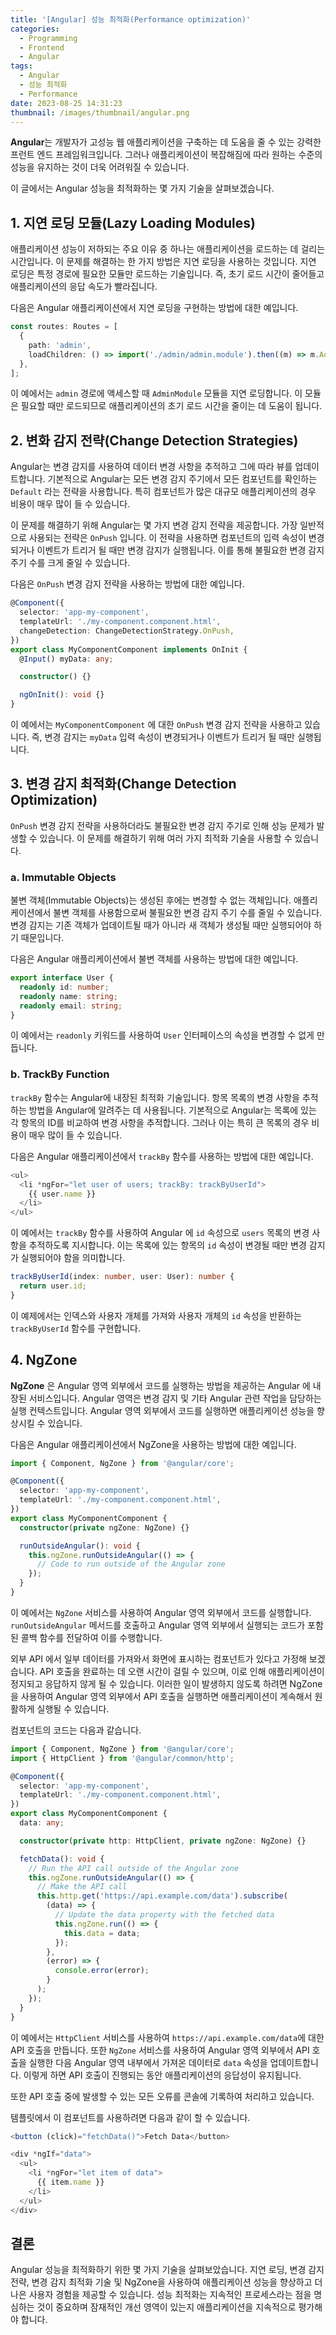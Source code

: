 ```yaml
---
title: '[Angular] 성능 최적화(Performance optimization)'
categories:
  - Programming
  - Frontend
  - Angular
tags:
  - Angular
  - 성능 최적화
  - Performance
date: 2023-08-25 14:31:23
thumbnail: /images/thumbnail/angular.png
---
```


**Angular**는 개발자가 고성능 웹 애플리케이션을 구축하는 데 도움을 줄 수 있는 강력한 프런트 엔드 프레임워크입니다. 그러나 애플리케이션이 복잡해짐에 따라 원하는 수준의 성능을 유지하는 것이 더욱 어려워질 수 있습니다.

이 글에서는 Angular 성능을 최적화하는 몇 가지 기술을 살펴보겠습니다.

## 1. 지연 로딩 모듈(Lazy Loading Modules)

애플리케이션 성능이 저하되는 주요 이유 중 하나는 애플리케이션을 로드하는 데 걸리는 시간입니다. 이 문제를 해결하는 한 가지 방법은 지연 로딩을 사용하는 것입니다. 지연 로딩은 특정 경로에 필요한 모듈만 로드하는 기술입니다. 즉, 초기 로드 시간이 줄어들고 애플리케이션의 응답 속도가 빨라집니다.

다음은 Angular 애플리케이션에서 지연 로딩을 구현하는 방법에 대한 예입니다.

```ts
const routes: Routes = [
  {
    path: 'admin',
    loadChildren: () => import('./admin/admin.module').then((m) => m.AdminModule),
  },
];
```

이 예에서는 `admin` 경로에 액세스할 때 `AdminModule` 모듈을 지연 로딩합니다. 이 모듈은 필요할 때만 로드되므로 애플리케이션의 초기 로드 시간을 줄이는 데 도움이 됩니다.

## 2. 변화 감지 전략(Change Detection Strategies)

Angular는 변경 감지를 사용하여 데이터 변경 사항을 추적하고 그에 따라 뷰를 업데이트합니다. 기본적으로 Angular는 모든 변경 감지 주기에서 모든 컴포넌트를 확인하는 `Default` 라는 전략을 사용합니다. 특히 컴포넌트가 많은 대규모 애플리케이션의 경우 비용이 매우 많이 들 수 있습니다.

이 문제를 해결하기 위해 Angular는 몇 가지 변경 감지 전략을 제공합니다. 가장 일반적으로 사용되는 전략은 `OnPush` 입니다. 이 전략을 사용하면 컴포넌트의 입력 속성이 변경되거나 이벤트가 트리거 될 때만 변경 감지가 실행됩니다. 이를 통해 불필요한 변경 감지 주기 수를 크게 줄일 수 있습니다.

다음은 `OnPush` 변경 감지 전략을 사용하는 방법에 대한 예입니다.

```ts
@Component({
  selector: 'app-my-component',
  templateUrl: './my-component.component.html',
  changeDetection: ChangeDetectionStrategy.OnPush,
})
export class MyComponentComponent implements OnInit {
  @Input() myData: any;

  constructor() {}

  ngOnInit(): void {}
}
```

이 예에서는 `MyComponentComponent` 에 대한 `OnPush` 변경 감지 전략을 사용하고 있습니다. 즉, 변경 감지는 `myData` 입력 속성이 변경되거나 이벤트가 트리거 될 때만 실행됩니다.

## 3. 변경 감지 최적화(Change Detection Optimization)

`OnPush` 변경 감지 전략을 사용하더라도 불필요한 변경 감지 주기로 인해 성능 문제가 발생할 수 있습니다. 이 문제를 해결하기 위해 여러 가지 최적화 기술을 사용할 수 있습니다.

### a. Immutable Objects

불변 객체(Immutable Objects)는 생성된 후에는 변경할 수 없는 객체입니다. 애플리케이션에서 불변 객체를 사용함으로써 불필요한 변경 감지 주기 수를 줄일 수 있습니다. 변경 감지는 기존 객체가 업데이트될 때가 아니라 새 객체가 생성될 때만 실행되어야 하기 때문입니다.

다음은 Angular 애플리케이션에서 불변 객체를 사용하는 방법에 대한 예입니다.

```ts
export interface User {
  readonly id: number;
  readonly name: string;
  readonly email: string;
}
```

이 예에서는 `readonly` 키워드를 사용하여 `User` 인터페이스의 속성을 변경할 수 없게 만듭니다.

### b. TrackBy Function

`trackBy` 함수는 Angular에 내장된 최적화 기술입니다. 항목 목록의 변경 사항을 추적하는 방법을 Angular에 알려주는 데 사용됩니다. 기본적으로 Angular는 목록에 있는 각 항목의 ID를 비교하여 변경 사항을 추적합니다. 그러나 이는 특히 큰 목록의 경우 비용이 매우 많이 들 수 있습니다.

다음은 Angular 애플리케이션에서 `trackBy` 함수를 사용하는 방법에 대한 예입니다.

```ts
<ul>
  <li *ngFor="let user of users; trackBy: trackByUserId">
    {{ user.name }}
  </li>
</ul>
```

이 예에서는 `trackBy` 함수를 사용하여 Angular 에 `id` 속성으로 `users` 목록의 변경 사항을 추적하도록 지시합니다. 이는 목록에 있는 항목의 `id` 속성이 변경될 때만 변경 감지가 실행되어야 함을 의미합니다.

```ts
trackByUserId(index: number, user: User): number {
  return user.id;
}
```

이 예제에서는 인덱스와 사용자 개체를 가져와 사용자 개체의 `id` 속성을 반환하는 `trackByUserId` 함수를 구현합니다.

## 4. NgZone

**NgZone** 은 Angular 영역 외부에서 코드를 실행하는 방법을 제공하는 Angular 에 내장된 서비스입니다. Angular 영역은 변경 감지 및 기타 Angular 관련 작업을 담당하는 실행 컨텍스트입니다. Angular 영역 외부에서 코드를 실행하면 애플리케이션 성능을 향상시킬 수 있습니다.

다음은 Angular 애플리케이션에서 NgZone을 사용하는 방법에 대한 예입니다.

```ts
import { Component, NgZone } from '@angular/core';

@Component({
  selector: 'app-my-component',
  templateUrl: './my-component.component.html',
})
export class MyComponentComponent {
  constructor(private ngZone: NgZone) {}

  runOutsideAngular(): void {
    this.ngZone.runOutsideAngular(() => {
      // Code to run outside of the Angular zone
    });
  }
}
```

이 예에서는 `NgZone` 서비스를 사용하여 Angular 영역 외부에서 코드를 실행합니다. `runOutsideAngular` 메서드를 호출하고 Angular 영역 외부에서 실행되는 코드가 포함된 콜백 함수를 전달하여 이를 수행합니다.

외부 API 에서 일부 데이터를 가져와서 화면에 표시하는 컴포넌트가 있다고 가정해 보겠습니다. API 호출을 완료하는 데 오랜 시간이 걸릴 수 있으며, 이로 인해 애플리케이션이 정지되고 응답하지 않게 될 수 있습니다. 이러한 일이 발생하지 않도록 하려면 NgZone을 사용하여 Angular 영역 외부에서 API 호출을 실행하면 애플리케이션이 계속해서 원활하게 실행될 수 있습니다.

컴포넌트의 코드는 다음과 같습니다.

```ts
import { Component, NgZone } from '@angular/core';
import { HttpClient } from '@angular/common/http';

@Component({
  selector: 'app-my-component',
  templateUrl: './my-component.component.html',
})
export class MyComponentComponent {
  data: any;

  constructor(private http: HttpClient, private ngZone: NgZone) {}

  fetchData(): void {
    // Run the API call outside of the Angular zone
    this.ngZone.runOutsideAngular(() => {
      // Make the API call
      this.http.get('https://api.example.com/data').subscribe(
        (data) => {
          // Update the data property with the fetched data
          this.ngZone.run(() => {
            this.data = data;
          });
        },
        (error) => {
          console.error(error);
        }
      );
    });
  }
}
```

이 예에서는 `HttpClient` 서비스를 사용하여 `https://api.example.com/data`에 대한 API 호출을 만듭니다. 또한 `NgZone` 서비스를 사용하여 Angular 영역 외부에서 API 호출을 실행한 다음 Angular 영역 내부에서 가져온 데이터로 `data` 속성을 업데이트합니다. 이렇게 하면 API 호출이 진행되는 동안 애플리케이션의 응답성이 유지됩니다.

또한 API 호출 중에 발생할 수 있는 모든 오류를 콘솔에 기록하여 처리하고 있습니다.

템플릿에서 이 컴포넌트를 사용하려면 다음과 같이 할 수 있습니다.

```ts
<button (click)="fetchData()">Fetch Data</button>

<div *ngIf="data">
  <ul>
    <li *ngFor="let item of data">
      {{ item.name }}
    </li>
  </ul>
</div>
```

## 결론

Angular 성능을 최적화하기 위한 몇 가지 기술을 살펴보았습니다. 지연 로딩, 변경 감지 전략, 변경 감지 최적화 기술 및 NgZone을 사용하여 애플리케이션 성능을 향상하고 더 나은 사용자 경험을 제공할 수 있습니다. 성능 최적화는 지속적인 프로세스라는 점을 명심하는 것이 중요하며 잠재적인 개선 영역이 있는지 애플리케이션을 지속적으로 평가해야 합니다.
